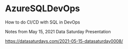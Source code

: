 # AzureSQLDevOps
How to do CI/CD with SQL in DevOps

Notes from May 15, 2021 Data Saturday Presentation

https://datasaturdays.com/2021-05-15-datasaturday0008/
